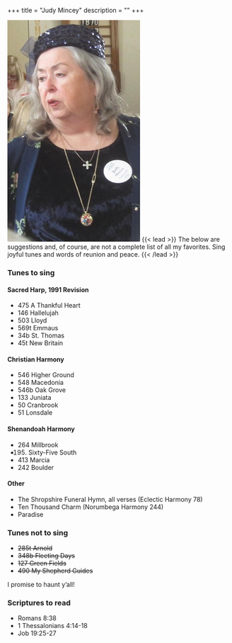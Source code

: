 +++
title = "Judy Mincey"
description = ""
+++

![Judy Mincey](/singers/judy-mincey.jpg)
{{< lead >}}
The below are suggestions and, of course, are not a complete list of all my favorites. Sing joyful tunes and words of reunion and peace.
{{< /lead >}}

### Tunes to sing

#### Sacred Harp, 1991 Revision

- 475 A Thankful Heart
- 146 Hallelujah 
- 503  Lloyd
- 569t Emmaus
- 34b  St. Thomas
- 45t New Britain 

#### Christian Harmony

- 546 Higher Ground 
- 548 Macedonia 
- 546b Oak Grove 
- 133 Juniata
- 50 Cranbrook
- 51 Lonsdale
 
#### Shenandoah Harmony

- 264 Millbrook
- 195. Sixty-Five South
- 413 Marcia
- 242 Boulder
 
#### Other 

- The Shropshire Funeral Hymn, all verses (Eclectic Harmony 78)
- Ten Thousand Charm  (Norumbega Harmony 244)
- Paradise 
 
### Tunes not to sing

- <s>285t Arnold</s>
- <s>348b Fleeting Days</s>
- <s>127  Green Fields</s>
- <s>490 My Shepherd Guides</s>

I promise to haunt y’all!

### Scriptures to read

- Romans 8:38
- 1 Thessalonians 4:14-18
- Job 19:25-27
 